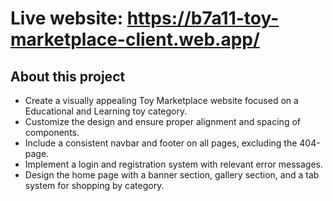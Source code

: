 # Live website: https://b7a11-toy-marketplace-client.web.app/

## About this project

- Create a visually appealing Toy Marketplace website focused on a Educational and Learning toy category.
- Customize the design and ensure proper alignment and spacing of components.
- Include a consistent navbar and footer on all pages, excluding the 404-page.
- Implement a login and registration system with relevant error messages.
- Design the home page with a banner section, gallery section, and a tab system for shopping by category.
